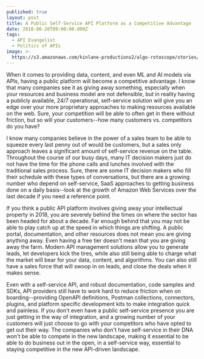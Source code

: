 ```yaml
---
published: true
layout: post
title: A Public Self-Service API Platform as a Competitive Advantage
date: 2018-06-26T09:00:00.000Z
tags:
  - API Evangelist
  - Politics of APIs
image: >-
  https://s3.amazonaws.com/kinlane-productions2/algo-rotoscope/stories/old-gas-pumps.jpg
---
```

<p></p>When it comes to providing data, content, and even ML and AI models via APIs, having a public platform will become a competitive advantage. I know that many companies see it as giving away something, especially when your resources and business model are not defensible, but in reality having a publicly available, 24/7 operational, self-service solution will give you an edge over your more proprietary approaches to making resources available on the web. Sure, your competition will be able to often get in there without friction, but so will your customers--how many customers vs. competitors do you have?

I know many companies believe in the power of a sales team to be able to squeeze every last penny out of would be customers, but a sales only approach leaves a significant amount of self-service revenue on the table. Throughout the course of our busy days, many IT decision makers just do not have the time for the phone calls and lunches involved with the traditional sales process. Sure, there are some IT decision makers who fill their schedule with these types of conversations, but there are a growing number who depend on self-service, SaaS approaches to getting business done on a daily basis--look at the growth of Amazon Web Services over the last decade if you need a reference point.

If you think a public API platform involves giving away your intellectual property in 2018, you are severely behind the times on where the sector has been headed for about a decade. Far enough behind that you may not be able to play catch up at the speed in which things are shifting. A public portal, documentation, and other resources does not mean you are giving anything away. Even having a free tier doesn't mean that you are giving away the farm. Modern API management solutions allow you to generate leads, let developers kick the tires, while also still being able to charge what the market will bear for your data, content, and algorithms. You can also still have a sales force that will swoop in on leads, and close the deals when it makes sense.

Even with a self-service API, and robust documentation, code samples and SDKs, API providers still have to work hard to reduce friction when on boarding--providing OpenAPI definitions, Postman collections, connectors, plugins, and platform specific development kits to make integration quick and painless. If you don't even have a public self-service presence you are just getting in the way of integration, and a growing number of your customers will just choose to go with your competitors who have opted to get out their way. The companies who don't have self-service in their DNA won't be able to compete in the new landscape, making it essential to be able to do business out in the open, in a self-service way, essential to staying competitive in the new API-driven landscape.
